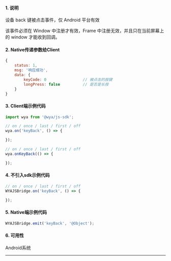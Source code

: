 #### 1. 说明

设备 back 键被点击事件，仅 Android 平台有效

该事件必须在 Window 中注册才有效，Frame 中注册无效，并且只在当前屏幕上的 window 才能收到回调。


#### 2. Native传递参数给Client

```javascript
{
	status: 1,
	msg: '响应成功',
	data: {
		keyCode: 0                // 被点击的按键
		longPress: false          // 是否是长按
	}
}
```

#### 3. Client端示例代码

```javascript
import wya from '@wya/js-sdk';

// on / once / last / first / off
wya.on('keyBack', () => {

});

// on / once / last / first / off
wya.onKeyBack(() => {

});
```

#### 4. 不引入sdk示例代码

```javascript
// on / once / last / first / off
WYAJSBridge.on('keyBack', () => {

});
```

#### 5. Native端示例代码

```javascript
WYAJSBridge.emit('keyBack', '@Object');
```

#### 6. 可用性

Android系统

---------

